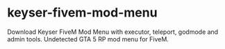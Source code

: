 # keyser-fivem-mod-menu
Download Keyser FiveM Mod Menu with executor, teleport, godmode and admin tools. Undetected GTA 5 RP mod menu for FiveM.
